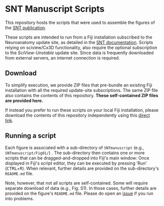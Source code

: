 # SNT Manuscript Scripts

This repository hosts the scripts that were used to assemble the figures of the [SNT publication](https://doi.org/10.1101/2020.07.13.179325).

These scripts are intended to run from a Fiji installation subscribed to the Neuroanatomy update site, as detailed in the [SNT documentation](https://imagej.net/SNT#Installation). Scripts relying on sciview/Cx3D functionality, also require the optional subscription to the *SciView-Unstable* update site. Since data is frequently downloaded from external servers, an internet connection is required.



## Download

To simplify execution, we provide ZIP files that pre-bundle an existing Fiji installation with all the required update-site subscriptions. The same ZIP file also contains the contents of this repository. **These self-contained ZIP files are provided here.**

If instead you prefer to run these scripts on your local Fiji installation, please download the contents of this repository independently using this [direct link](https://github.com/morphonets/SNTmanuscript/archive/master.zip).



## Running a script

Each figure is associated with a sub-directory of `SNTmanuscript` (e.g., `SNTmanuscript/Fig01/`) . The sub-directory then contains one or more scripts that can be dragged-and-dropped into Fiji's main window: Once displayed in Fiji's script editor, they can be executed by pressing 'Run' (<kbd>CTRL</kbd>+<kbd>R</kbd>). When relevant, further details are provided on the sub-directory's `README.md` file.

Note, however, that not all scripts are self-contained. Some will require separate download of data (e.g., Fig. S1). In those cases, further details are provided on the figure's `README.md` file. Please do open an [issue](https://github.com/morphonets/SNTmanuscript/issues) if you run into problems.